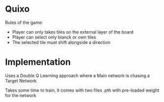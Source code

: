 # Quixo
Rules of the game: 
  - Player can only takes tiles on the external layer of the board
  - Player can select only blanck or own tiles
- The selected tile must shift alongside a direction
    
# Implementation
Uses a Double Q Learning approach where a Main network is chasing a Target Network

Takes some time to train, it comes with two files .pth with pre-loaded weight for the network
